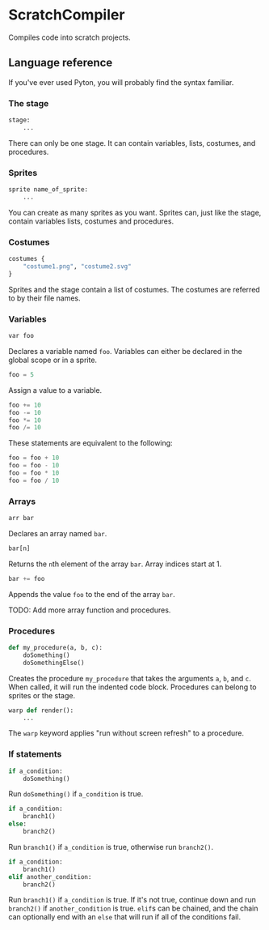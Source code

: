 # ScratchCompiler

Compiles code into scratch projects.

## Language reference

If you've ever used Pyton, you will probably find the syntax familiar.

### The stage

```python
stage:
	...
```
There can only be one stage. It can contain variables, lists, costumes, and
procedures.

### Sprites

```python
sprite name_of_sprite:
	...
```
You can create as many sprites as you want. Sprites can, just like the stage,
contain variables lists, costumes and procedures.

### Costumes

```python
costumes {
	"costume1.png", "costume2.svg"
}
```
Sprites and the stage contain a list of costumes. The costumes are referred to
by their file names.

### Variables

```python
var foo
```
Declares a variable named `foo`. Variables can either be declared in the global
scope or in a sprite.

```python
foo = 5
```
Assign a value to a variable.

```python
foo += 10
foo -= 10
foo *= 10
foo /= 10
```
These statements are equivalent to the following:
```python
foo = foo + 10
foo = foo - 10
foo = foo * 10
foo = foo / 10
```

### Arrays

```python
arr bar
```
Declares an array named `bar`.

```python
bar[n]
```

Returns the `n`th element of the array `bar`. Array indices start at 1.

```python
bar += foo
```

Appends the value `foo` to the end of the array `bar`.

TODO: Add more array function and procedures.

### Procedures

```python
def my_procedure(a, b, c):
	doSomething()
	doSomethingElse()
```
Creates the procedure `my_procedure` that takes the arguments `a`, `b`, and
`c`. When called, it will run the indented code block. Procedures can belong to
sprites or the stage.

```python
warp def render():
	...
```
The `warp` keyword applies "run without screen refresh" to a procedure.

### If statements

```python
if a_condition:
	doSomething()
```
Run `doSomething()` if `a_condition` is true.

```python
if a_condition:
	branch1()
else:
	branch2()
```
Run `branch1()` if `a_condition` is true, otherwise run `branch2()`.

```python
if a_condition:
	branch1()
elif another_condition:
	branch2()
```
Run `branch1()` if `a_condition` is true. If it's not true, continue down and
run `branch2()` if `another_condition` is true. `elif`s can be chained, and the
chain can optionally end with an `else` that will run if all of the conditions
fail.
